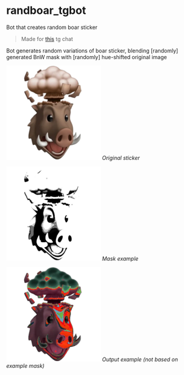 # randboar_tgbot
Bot that creates random boar sticker

> Made for [this](https://t.me/THIS_IS_JUST_A_TEST) tg chat

Bot generates random variations of boar sticker, blending \[randomly] generated BnW mask with \[randomly] hue-shifted original image
<p>
  <img src="sticker.webp" width="250" height="250" alt="Original sticker" title="Original sticker">
  <em>Original sticker</em>
</p>
<p>
  <img src="mask_example.webp" width="250" height="250" alt="Mask example" title="Mask example">
  <em>Mask example</em>
</p>
<p>
  <img src="output_example.webp" width="250" height="250" alt="Output example" title="Output example">
  <em>Output example (not based on example mask)</em>
</p>
